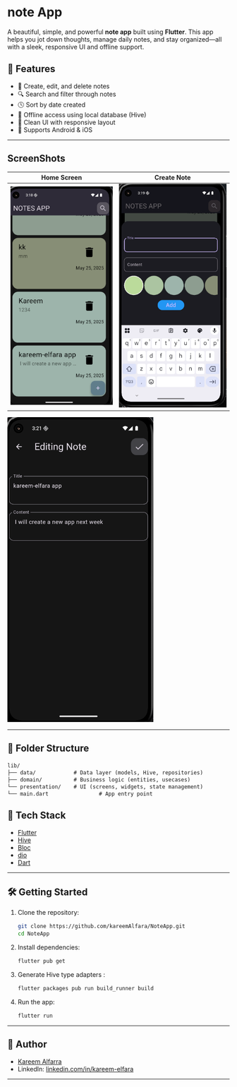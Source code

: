 # note App

A beautiful, simple, and powerful **note app** built using **Flutter**. This app helps you jot down thoughts, manage daily notes, and stay organized—all with a sleek, responsive UI and offline support.

## 🚀 Features

- 📝 Create, edit, and delete notes
- 🔍 Search and filter through notes
- 🕓 Sort by date created
- 💾 Offline access using local database (Hive)
- 🎨 Clean UI with responsive layout
- 📱 Supports Android & iOS

---
## ScreenShots

| Home Screen | Create Note |
|-------------|-------------|
| ![Home](assets/screenshots/Homenoteapp.png) | ![Create](assets/screenshots/addNote.png) |
![editing](assets/screenshots/editNote.png)


---
## 📂 Folder Structure

```plaintext
lib/
├── data/            # Data layer (models, Hive, repositories)
├── domain/          # Business logic (entities, usecases)
└── presentation/    # UI (screens, widgets, state management)
└── main.dart                # App entry point
```


## 🧰 Tech Stack

- [Flutter](https://flutter.dev)
- [Hive](https://pub.dev/packages/hive)
- [Bloc](https://pub.dev/packages/flutter_bloc)
- [dio](https://pub.dev/packages/dio)
- [Dart](https://dart.dev)

---
## 🛠️ Getting Started

1. Clone the repository:
   ```bash
   git clone https://github.com/kareemAlfara/NoteApp.git
   cd NoteApp
   ```

2. Install dependencies:
   ```bash
   flutter pub get
   ```

3. Generate Hive type adapters :
   ```bash
   flutter packages pub run build_runner build
   ```

4. Run the app:
   ```bash
   flutter run
   ```

---

## 👤 Author

- [Kareem Alfarra](https://github.com/kareemAlfara/)
- LinkedIn: [linkedin.com/in/kareem-elfara](https://www.linkedin.com/in/kareem-elfara-2aa767337/)

---
